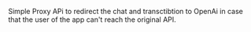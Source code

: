 Simple Proxy APi to redirect the chat and transctibtion to OpenAi in case that the user of the app can't reach the original API.
